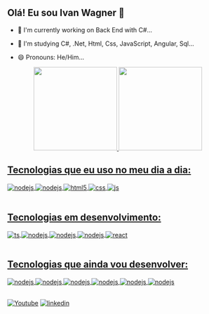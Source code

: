 
## Olá! Eu sou Ivan Wagner 👋

- 🔭 I'm currently working on Back End with C#...
  
- 🌱 I'm studying C#, .Net, Html, Css, JavaScript, Angular, Sql...
  
- 😄 Pronouns: He/Him...
  
<div align="center">
  <a href="https://github.com/ivanostorari">
  <img height="190em" src="https://github-readme-stats.vercel.app/api?username=ivanostorari&show_icons=true&theme=dracula&include_all_commits=true&count_private=true"/>
  <img height="190em" src="https://github-readme-stats.vercel.app/api/top-langs/?username=ivanostorari&layout=compact&langs_count=7&theme=dracula"/>
</div>

## Tecnologias que eu uso no meu dia a dia:    

<div style="display: inline_block">
  
  <img align="center" alt="nodejs" src="https://img.shields.io/badge/C%23-239120?style=for-the-badge&logo=c-sharp&logoColor=white" />
  
  <img align="center" alt="nodejs" src="https://img.shields.io/badge/.NET-5C2D91?style=for-the-badge&logo=.net&logoColor=white" />

  <img align="center" alt="html5" src="https://img.shields.io/badge/HTML5-E34F26?style=for-the-badge&logo=html5&logoColor=white" />
  
  <img align="center" alt="css" src="https://img.shields.io/badge/CSS3-1572B6?style=for-the-badge&logo=css3&logoColor=white" />

  <img align="center" alt="js" src="https://img.shields.io/badge/JavaScript-323330?style=for-the-badge&logo=javascript&logoColor=F7DF1E" />

</div><br/> 

## Tecnologias em desenvolvimento:
  
<div style="display: inline_block">
    
  <img align="center" alt="ts" src="https://img.shields.io/badge/TypeScript-007ACC?style=for-the-badge&logo=typescript&logoColor=white" />
  
  <img align="center" alt="nodejs" src="https://img.shields.io/badge/Node.js-43853D?style=for-the-badge&logo=node.js&logoColor=white" />

  <img align="center" alt="nodejs" src="https://img.shields.io/badge/Angular-DD0031?style=for-the-badge&logo=angular&logoColor=white" />
  
  <img align="center" alt="nodejs" src="https://img.shields.io/badge/Bootstrap-563D7C?style=for-the-badge&logo=bootstrap&logoColor=white" />
  
  <img align="center" alt="react" src="https://img.shields.io/badge/React-20232A?style=for-the-badge&logo=react&logoColor=61DAFB" /> 
  
</div><br/>

## Tecnologias que ainda vou desenvolver:

<div style="display: inline_block">
 
  <img align="center" alt="nodejs" src="https://img.shields.io/badge/Java-ED8B00?style=for-the-badge&logo=openjdk&logoColor=white" />
  
  <img align="center" alt="nodejs" src="https://img.shields.io/badge/Spring-6DB33F?style=for-the-badge&logo=spring&logoColor=white" />
  
  <img align="center" alt="nodejs" src="https://img.shields.io/badge/Python-14354C?style=for-the-badge&logo=python&logoColor=white" />
  
  <img align="center" alt="nodejs" src="https://img.shields.io/badge/Django-092E20?style=for-the-badge&logo=django&logoColor=white" />
  
  <img align="center" alt="nodejs" src="https://img.shields.io/badge/PHP-777BB4?style=for-the-badge&logo=php&logoColor=white" />
  
  <img align="center" alt="nodejs" src="https://img.shields.io/badge/Laravel-FF2D20?style=for-the-badge&logo=laravel&logoColor=white" />
  
</div><br/>

<div style="display: inline_block">
  
[![Youtube](https://img.shields.io/badge/YouTube-FF0000?style=for-the-badge&logo=youtube&logoColor=white)](https://www.youtube.com/@IvanOstorari-ue1cr/playlists)
[![linkedin](https://img.shields.io/badge/LinkedIn-0077B5?style=for-the-badge&logo=linkedin&logoColor=white)](https://www.linkedin.com/in/ivan-wagner-ostorari-filho-11977134/?trk=opento_sprofile_goalscard)

</div><br/>



